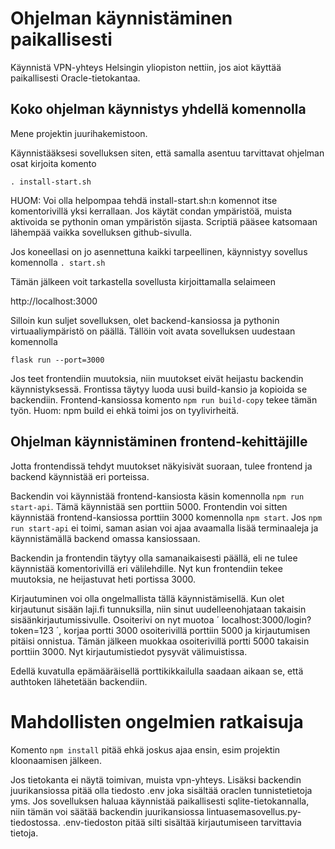 # Ohjelman käynnistäminen paikallisesti

Käynnistä VPN-yhteys Helsingin yliopiston nettiin, jos aiot käyttää paikallisesti Oracle-tietokantaa.  


## Koko ohjelman käynnistys yhdellä komennolla

Mene projektin juurihakemistoon.

Käynnistääksesi sovelluksen siten, että samalla asentuu tarvittavat ohjelman osat kirjoita komento

`. install-start.sh`

HUOM: Voi olla helpompaa tehdä install-start.sh:n komennot itse komentorivillä yksi kerrallaan. Jos käytät condan ympäristöä, muista aktivoida se pythonin oman ympäristön sijasta. Scriptiä pääsee katsomaan lähempää vaikka sovelluksen github-sivulla.

Jos koneellasi on jo asennettuna kaikki tarpeellinen, käynnistyy sovellus komennolla
`. start.sh`

Tämän jälkeen voit tarkastella sovellusta kirjoittamalla selaimeen

http://localhost:3000

Silloin kun suljet sovelluksen, olet backend-kansiossa ja pythonin virtuaaliympäristö on päällä. Tällöin voit avata sovelluksen uudestaan komennolla

`flask run --port=3000`

Jos teet frontendiin muutoksia, niin muutokset eivät heijastu backendin käynnistyksessä. Frontissa täytyy luoda uusi build-kansio ja kopioida se backendiin. Frontend-kansiossa komento `npm run build-copy` tekee tämän työn. Huom: npm build ei ehkä toimi jos on tyylivirheitä.



## Ohjelman käynnistäminen frontend-kehittäjille

Jotta frontendissä tehdyt muutokset näkyisivät suoraan, tulee frontend ja backend käynnistää eri porteissa. 

Backendin voi käynnistää frontend-kansiosta käsin komennolla
`npm run start-api`. Tämä käynnistää sen porttiin 5000. Frontendin voi sitten käynnistää frontend-kansiossa porttiin 3000 komennolla `npm start`.
Jos `npm run start-api` ei toimi, saman asian voi ajaa avaamalla lisää terminaaleja ja käynnistämällä backend omassa kansiossaan.

Backendin ja frontendin täytyy olla samanaikaisesti päällä, eli ne tulee käynnistää komentorivillä eri välilehdille. Nyt kun frontendiin tekee muutoksia, ne heijastuvat heti portissa 3000.

Kirjautuminen voi olla ongelmallista tällä käynnistämisellä. Kun olet kirjautunut sisään laji.fi tunnuksilla, niin sinut uudelleenohjataan takaisin sisäänkirjautumissivulle. Osoiterivi on nyt muotoa ´ localhost:3000/login?token=123 ´, korjaa portti 3000 osoiterivillä porttiin 5000 ja kirjautumisen pitäisi onnistua. Tämän jälkeen muokkaa osoiterivillä portti 5000 takaisin porttiin 3000. Nyt kirjautumistiedot pysyvät välimuistissa.

Edellä kuvatulla epämääräisellä porttikikkailulla saadaan aikaan se, että authtoken lähetetään backendiin.


# Mahdollisten ongelmien ratkaisuja

Komento `npm install` pitää ehkä joskus ajaa ensin, esim projektin kloonaamisen jälkeen. 

Jos tietokanta ei näytä toimivan, muista vpn-yhteys. Lisäksi backendin juurikansiossa pitää olla tiedosto .env joka sisältää oraclen tunnistetietoja yms. Jos sovelluksen haluaa käynnistää paikallisesti sqlite-tietokannalla, niin tämän voi säätää backendin juurikansiossa lintuasemasovellus.py-tiedostossa. .env-tiedoston pitää silti sisältää kirjautumiseen tarvittavia tietoja.
